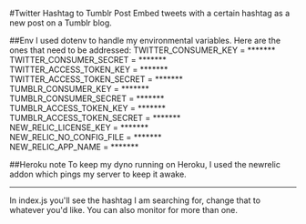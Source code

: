 #Twitter Hashtag to Tumblr Post
Embed tweets with a certain hashtag as a new post on a Tumblr blog.

##Env
I used dotenv to handle my environmental variables. Here are the ones that need to be addressed:
TWITTER_CONSUMER_KEY = *******  
TWITTER_CONSUMER_SECRET = *******  
TWITTER_ACCESS_TOKEN_KEY = *******  
TWITTER_ACCESS_TOKEN_SECRET = *******  
TUMBLR_CONSUMER_KEY = *******  
TUMBLR_CONSUMER_SECRET = *******  
TUMBLR_ACCESS_TOKEN_KEY = *******  
TUMBLR_ACCESS_TOKEN_SECRET = *******  
NEW_RELIC_LICENSE_KEY = *******  
NEW_RELIC_NO_CONFIG_FILE = *******  
NEW_RELIC_APP_NAME = *******  

##Heroku note
To keep my dyno running on Heroku, I used the newrelic addon which pings my server to keep it awake.

---

In index.js you'll see the hashtag I am searching for, change that to whatever you'd like. You can also monitor for more than one.